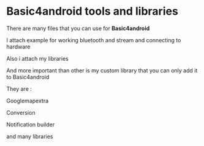 # Basic4android tools and libraries

There are many files that you can use for **Basic4android**

I attach example for working bluetooth and stream and connecting to hardware

Also i attach my libraries

And more important than other is my custom library that you can only add it to Basic4android

They are :

Googlemapextra

Conversion

Notification builder

and many libraries
